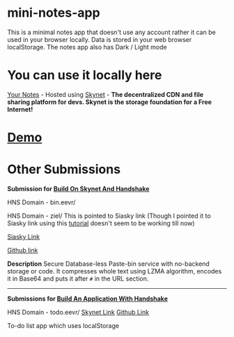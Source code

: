 # mini-notes-app
This is a minimal notes app that doesn't use any account rather it can be used in your browser locally. Data is stored in your web browser localStorage. The notes app also has Dark / Light mode 

# You can use it locally here
[Your Notes](https://siasky.net/DABQUmB_Qs1mS6ygTZ9j2xuIi_UntdZ9_EBMq8fhvxPHlQ/) - Hosted using [Skynet](https://siasky.net/) - **The decentralized CDN and file sharing platform for devs. Skynet is the storage foundation for a Free Internet!**

# [Demo](https://www.canva.com/design/DAEF4Bz1eQc/uOmQBEItSVILdg5DByIM0g/view)


# Other Submissions 

**Submission for [Build On Skynet And Handshake](https://gitcoin.co/issue/NebulousLabs/Skynet-Hive/5/100023460)**  

HNS Domain - bin.eevr/

HNS Domain - ziel/ This is pointed to Siasky link (Though I pointed it to Siasky link using this [tutorial](https://blog.sia.tech/skynet-handshake-d5d16e6b632f) doesn't seem to be working till now)

[Siasky Link](https://siasky.net/MADyNHGTO28eMzBRREkZ81bpAYYunPPGF1dFk7DVpAOEdw/)  

[Github link](https://github.com/saumyabratadutt/bin.eevr/)

**Description**
Secure Database-less Paste-bin service with no-backend storage or code. It compresses whole text using LZMA algorithm, encodes it in Base64 and puts it after `#` in the URL section.

-----------------------------------

**Submissions for [Build An Application With Handshake](https://gitcoin.co/issue/namebasehq/api-documentation/10/100023462)**

HNS Domain - todo.eevr/
[Skynet Link](https://siasky.net/LAAqKnuhiM3UU2-gh7vNUeEwRyKBGrCNaN1XbEJSe_Ev9A/)
[Github Link](https://github.com/saumyabratadutt/to-do-list-list-your-work)

To-do list app which uses localStorage
